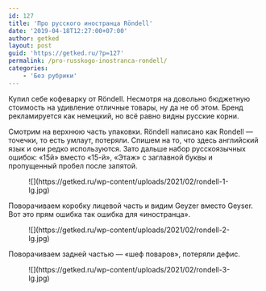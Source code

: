```yaml
---
id: 127
title: 'Про русского иностранца Röndell'
date: '2019-04-18T12:27:00+07:00'
author: getked
layout: post
guid: 'https://getked.ru/?p=127'
permalink: /pro-russkogo-inostranca-rondell/
categories:
    - 'Без рубрики'
---
```


Купил себе кофеварку от Röndell. Несмотря на довольно бюджетную стоимость на удивление отличные товары, ну да не об этом. Бренд рекламируется как немецкий, но всё равно видны русские корни.

Смотрим на верхнюю часть упаковки. Röndell написано как Rondell — точечки, то есть умлаут, потеряли. Спишем на то, что здесь английский язык и они редко используются. Зато дальше набор русскоязычных ошибок: «15й» вместо «15-й», «Этаж» с заглавной буквы и пропущенный пробел после запятой.

<figure class="wp-block-image size-large">![](https://getked.ru/wp-content/uploads/2021/02/rondell-1-lg.jpg)</figure>Поворачиваем коробку лицевой часть и видим Geyzer вместо Geyser. Вот это прям ошибка так ошибка для «иностранца».

<figure class="wp-block-image size-large">![](https://getked.ru/wp-content/uploads/2021/02/rondell-2-lg.jpg)</figure>Поворачиваем задней частью — «шеф поваров», потеряли дефис.

<figure class="wp-block-image size-large">![](https://getked.ru/wp-content/uploads/2021/02/rondell-3-lg.jpg)</figure>